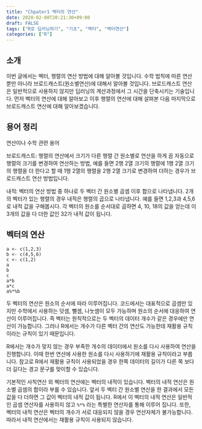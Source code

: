 ```yaml
---
title: "Chpater1 벡터의 연산"
date: 2020-02-08T20:21:30+09:00
draft: FALSE
tags: ["R로 딥러닝하기", "기초", "벡터", "벡터연산"]
categories: ["R"]
---
```


## 소개

이번 글에서는 벡터, 행렬의  연산 방법에 대해 알아볼 것입니다. 수학 법칙에 따른 연산뿐만 아니라 브로드캐스트(원소별연산)에 대해서 알아볼 것입니다. 브로드캐스트 연산은 일반적으로 사용하지 않지만 딥러닝의 계산과정에서 그 시간을 단축시키는 기술입니다. 먼저 벡터의 연산에 대해 알아보고 이후 행렬의 연산에 대해 살펴본 다음 마지막으로 브로드캐스트 연산에 대해 알아보겠습니다.

## 용어 정리

연산이나 수학 관련 용어

브로드캐스트: 행렬의 연산에서 크기가 다른 행렬 간 원소별로 연산을 하게 끔 자동으로 행렬의 크기를 변경하여 연산하는 방법, 예를 들면 2행 2열 크기의 행렬에 1행 2열 크기의 행렬을 더 한다고 할 때 1행 2열의 행렬을 2행 2열 크기로 변경하여 더하는 경우가 브로드캐스트 연산 방법입니다.

내적: 벡터의 연산 방법 중 하나로 두 벡터 간 원소별 곱셈 이후 합으로 나타냅니다. 2개의 벡터가 있는 행렬의 경우 내적은 행렬의 곱으로 나타냅니다. 예를 들면 1,2,3과 4,5,6로 내적 값을 구해봅시다. 각 벡터의 원소를 순서대로 곱하면 4, 10, 18의 값을 얻는데 이 3개의 값을 다 더한 값인 32가 내적 값이 됩니다.  

## 벡터의 연산

```
a <- c(1,2,3)
b <- c(4,5,6)
c <- c(1,2)
a
b
c
a*b
a*c
a%*%b
```

두 벡터의 연산은 원소의 순서에 따라 이루어집니다. 코드에서는 대표적으로 곱셈만 있지만 수학에서 사용하는 덧셈, 뺄셈, 나눗셈이 모두 가능하며 원소의 순서에 대응하여 연산이 이루어집니다. 즉 벡터는 원칙적으로는 두 벡터의 데이터 개수가 같은 경우에만 연산이 가능합니다. 그러나 R에서는 개수가 다른 벡터 간의 연산도 가능한데 재활용 규칙이라는 규칙이 있기 때문입니다.

R에서는 개수가 맞지 않는 경우 부족한 개수의 데이터에서 원소를 다시 사용하여 연산을 진행합니다. 이때 한번 연산에 사용한 원소를 다시 사용하기에 재활용 규칙이라고 부릅니다. 참고로 R에서 재활용 규칙이 사용되었을 경우 한쪽 데이터의 길이가 다른 쪽 보다 더 길다는 경고 문구를 맞이할 수 있습니다.

기본적인 사칙연산 외 벡터의 연산에는 벡터의 내적이 있습니다. 벡터의 내적 연산은 원소별 곱셈의 합이라 부를 수 있습니다. 앞서 두 벡터 간 원소별 연산을 한 결과에서 모든 값을 다 더하면 그 값이 벡터의 내적 값이 됩니다. R에서 이 벡터의 내적 연산은 일반적인 곱셈 연산자를 사용하지 않고 `%*%` 라는 특별한 연산자를 통해 이루어 집니다. 또한, 벡터의 내적 연산은 벡터의 개수가 서로 대응되지 않을 경우 연산자체가 불가능합니다. 따라서 내적 연산에서는 재활용 규칙이 사용되지 않습니다.
